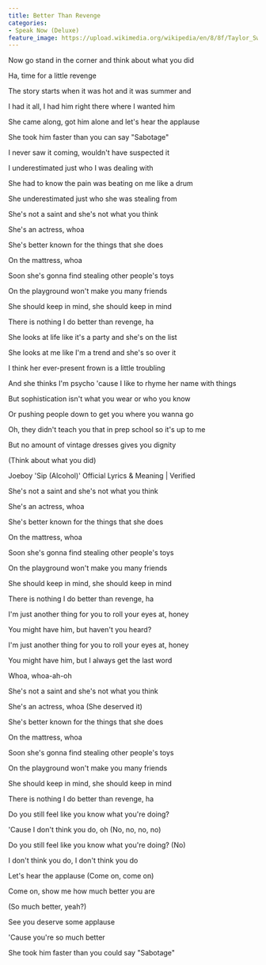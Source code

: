 ```yaml
---
title: Better Than Revenge
categories:
- Speak Now (Deluxe)
feature_image: https://upload.wikimedia.org/wikipedia/en/8/8f/Taylor_Swift_-_Speak_Now_cover.png
--- 
```

Now go stand in the corner and think about what you did

Ha, time for a little revenge

The story starts when it was hot and it was summer and

I had it all, I had him right there where I wanted him

She came along, got him alone and let's hear the applause

She took him faster than you can say "Sabotage"

I never saw it coming, wouldn't have suspected it

I underestimated just who I was dealing with

She had to know the pain was beating on me like a drum

She underestimated just who she was stealing from

She's not a saint and she's not what you think

She's an actress, whoa

She's better known for the things that she does

On the mattress, whoa

Soon she's gonna find stealing other people's toys

On the playground won't make you many friends

She should keep in mind, she should keep in mind

There is nothing I do better than revenge, ha

She looks at life like it's a party and she's on the list

She looks at me like I'm a trend and she's so over it

I think her ever-present frown is a little troubling

And she thinks I'm psycho 'cause I like to rhyme her name with things

But sophistication isn't what you wear or who you know

Or pushing people down to get you where you wanna go

Oh, they didn't teach you that in prep school so it's up to me

But no amount of vintage dresses gives you dignity

(Think about what you did)

Joeboy 'Sip (Alcohol)' Official Lyrics & Meaning | Verified

She's not a saint and she's not what you think

She's an actress, whoa

She's better known for the things that she does

On the mattress, whoa

Soon she's gonna find stealing other people's toys

On the playground won't make you many friends

She should keep in mind, she should keep in mind

There is nothing I do better than revenge, ha

I'm just another thing for you to roll your eyes at, honey

You might have him, but haven't you heard?

I'm just another thing for you to roll your eyes at, honey

You might have him, but I always get the last word

Whoa, whoa-ah-oh

She's not a saint and she's not what you think

She's an actress, whoa (She deserved it)

She's better known for the things that she does

On the mattress, whoa

Soon she's gonna find stealing other people's toys

On the playground won't make you many friends

She should keep in mind, she should keep in mind

There is nothing I do better than revenge, ha

Do you still feel like you know what you're doing?

'Cause I don't think you do, oh (No, no, no, no)

Do you still feel like you know what you're doing? (No)

I don't think you do, I don't think you do

Let's hear the applause (Come on, come on)

Come on, show me how much better you are

(So much better, yeah?)

See you deserve some applause

'Cause you're so much better

She took him faster than you could say "Sabotage"